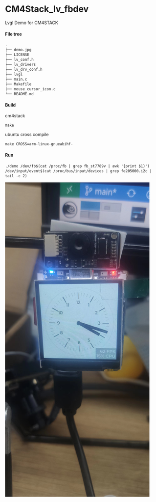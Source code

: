 # CM4Stack_lv_fbdev

Lvgl Demo for CM4STACK


#### File tree

```
.
├── demo.jpg
├── LICENSE
├── lv_conf.h
├── lv_drivers
├── lv_drv_conf.h
├── lvgl
├── main.c
├── Makefile
├── mouse_cursor_icon.c
└── README.md
```



#### Build

cm4stack
```
make
```

ubuntu cross compile
```
make CROSS=arm-linux-gnueabihf-
```

#### Run

```
./demo /dev/fb$(cat /proc/fb | grep fb_st7789v | awk '{print $1}')  /dev/input/event$(cat /proc/bus/input/devices | grep fe205000.i2c | tail -c 2)
```
![](./demo.jpg)
